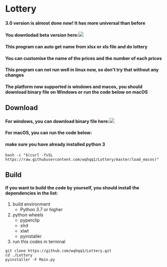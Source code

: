 Lottery  
=============
#### 3.0 version is almost done now! It has more universal than before
#### You downlodad beta version here:[![](https://img.shields.io/github/v/release/wqhqq1/Lottery?color=orange&include_prereleases)](https://github.com/wqhqq1/Lottery/releases/tag/3.0-beta2)  
#### This program can auto get name from xlsx or xls file and do lottery  
#### You can customise the name of the prices and the number of each prices  
#### This program can not run well in linux now, so don't try that without any changes  
#### The platform now supported is windows and macos, you should download binary file on Windows or run the code below on macOS  
Download
-------------  
#### For windows, you can download binary file here:[![](https://img.shields.io/github/v/release/wqhqq1/Lottery?color=orange)](https://github.com/wqhqq1/Lottery/releases/tag/2.6)
#### For macOS, you can run the code below:  
#### make sure you have already installed python 3
```
bash -c "$(curl -fsSL https://raw.githubusercontent.com/wqhqq1/Lottery/master/load_macos)"
```  
Build
----------  
#### If you want to build the code by yourself, you should install the dependencies in the list:  
1. build environment
   - Python 3.7 or higher
2. python wheels
   - pyperclip
   - xlrd
   - xlwt
   - pyinstaller
3. run this codes in terminal
```
git clone https://github.com/wqhqq1/Lottery.git
cd ./Lottery
pyinstaller -F Main.py
```
